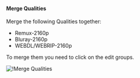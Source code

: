 #### Merge Qualities

Merge the following Qualities together:

- Remux-2160p
- Bluray-2160p
- WEBDL/WEBRIP-2160p

To merge them you need to click on the edit groups.

![!Merge Qualities](images/uhd-merge.gif)